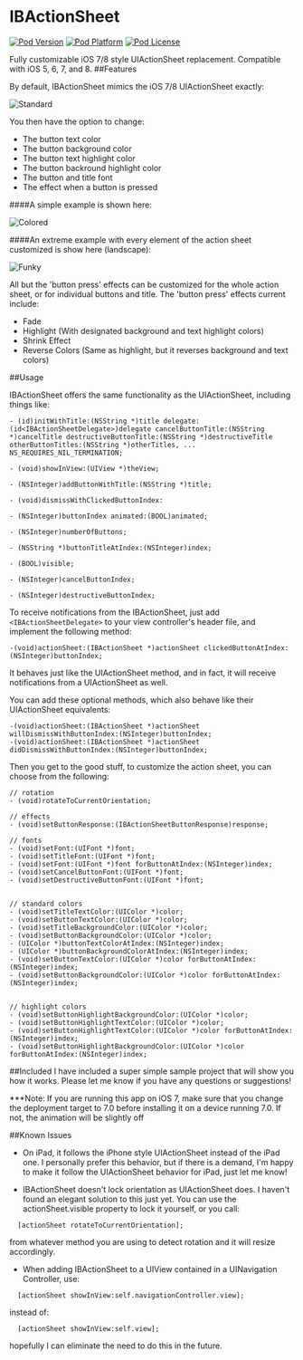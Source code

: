 IBActionSheet
=========
[![Pod Version](https://img.shields.io/cocoapods/v/IBActionSheet.svg?style=flat)](http://cocoadocs.org/docsets/IBActionSheet/)
[![Pod Platform](https://img.shields.io/cocoapods/p/IBActionSheet.svg?style=flat)](http://cocoadocs.org/docsets/SDWebImage/)
[![Pod License](https://img.shields.io/cocoapods/l/IBActionSheet.svg?style=flat)](http://cocoadocs.org/docsets/IBActionSheet)

Fully customizable iOS 7/8 style UIActionSheet replacement.  Compatible with iOS 5, 6, 7, and 8.
##Features

By default, IBActionSheet mimics the iOS 7/8 UIActionSheet exactly:



![Standard](https://raw.github.com/ianb821/IBActionSheet/master/Pictures/Standard.png)


You then have the option to change:

 - The button text color
 - The button background color
 - The button text highlight color
 - The button backround highlight color
 - The button and title font
 - The effect when a button is pressed

####A simple example is shown here:

![Colored](https://raw.github.com/ianb821/IBActionSheet/master/Pictures/Colored.png)

####An extreme example with every element of the action sheet customized is show here (landscape):

![Funky](https://raw.github.com/ianb821/IBActionSheet/master/Pictures/Funky_Landscape.png)

All but the 'button press' effects can be customized for the whole action sheet, or for individual buttons and title.  The 'button press' effects current include:

 - Fade
 - Highlight (With designated background and text highlight colors)
 - Shrink Effect
 - Reverse Colors (Same as highlight, but it reverses background and text colors)


##Usage

IBActionSheet offers the same functionality as the UIActionSheet, including things like:

```
- (id)initWithTitle:(NSString *)title delegate:(id<IBActionSheetDelegate>)delegate cancelButtonTitle:(NSString *)cancelTitle destructiveButtonTitle:(NSString *)destructiveTitle otherButtonTitles:(NSString *)otherTitles, ... NS_REQUIRES_NIL_TERMINATION;

- (void)showInView:(UIView *)theView;

- (NSInteger)addButtonWithTitle:(NSString *)title;

- (void)dismissWithClickedButtonIndex:

- (NSInteger)buttonIndex animated:(BOOL)animated;

- (NSInteger)numberOfButtons;

- (NSString *)buttonTitleAtIndex:(NSInteger)index;

- (BOOL)visible;

- (NSInteger)cancelButtonIndex;

- (NSInteger)destructiveButtonIndex;

```

To receive notifications from the IBActionSheet, just add
```<IBActionSheetDelegate>``` to your view controller's header file, and implement the following method:


```
-(void)actionSheet:(IBActionSheet *)actionSheet clickedButtonAtIndex:(NSInteger)buttonIndex;

```

It behaves just like the UIActionSheet method, and in fact, it will receive notifications from a UIActionSheet as well.

You can add these optional methods, which also behave like their UIActionSheet equivalents:

```
-(void)actionSheet:(IBActionSheet *)actionSheet willDismissWithButtonIndex:(NSInteger)buttonIndex;
-(void)actionSheet:(IBActionSheet *)actionSheet didDismissWithButtonIndex:(NSInteger)buttonIndex;

```

Then you get to the good stuff, to customize the action sheet, you can choose from the following:

```
// rotation
- (void)rotateToCurrentOrientation;

// effects
- (void)setButtonResponse:(IBActionSheetButtonResponse)response;

// fonts
- (void)setFont:(UIFont *)font;
- (void)setTitleFont:(UIFont *)font;
- (void)setFont:(UIFont *)font forButtonAtIndex:(NSInteger)index;
- (void)setCancelButtonFont:(UIFont *)font;
- (void)setDestructiveButtonFont:(UIFont *)font;


// standard colors
- (void)setTitleTextColor:(UIColor *)color;
- (void)setButtonTextColor:(UIColor *)color;
- (void)setTitleBackgroundColor:(UIColor *)color;
- (void)setButtonBackgroundColor:(UIColor *)color;
- (UIColor *)buttonTextColorAtIndex:(NSInteger)index;
- (UIColor *)buttonBackgroundColorAtIndex:(NSInteger)index;
- (void)setButtonTextColor:(UIColor *)color forButtonAtIndex:(NSInteger)index;
- (void)setButtonBackgroundColor:(UIColor *)color forButtonAtIndex:(NSInteger)index;


// highlight colors
- (void)setButtonHighlightBackgroundColor:(UIColor *)color;
- (void)setButtonHighlightTextColor:(UIColor *)color;
- (void)setButtonHighlightTextColor:(UIColor *)color forButtonAtIndex:(NSInteger)index;
- (void)setButtonHighlightBackgroundColor:(UIColor *)color forButtonAtIndex:(NSInteger)index;

```

##Included
I have included a super simple sample project that will show you how it works.  Please let me know if you have any questions or suggestions!

***Note: If you are running this app on iOS 7, make sure that you change the deployment target to 7.0 before installing it on a device running 7.0.  If not, the animation will be slightly off


##Known Issues

 - On iPad, it follows the iPhone style UIActionSheet instead of the iPad one.  I personally prefer this behavior, but if there is a demand, I'm happy to make it follow the UIActionSheet behavior for iPad, just let me know!

 - IBActionSheet doesn't lock orientation as UIActionSheet does.  I haven't found an elegant solution to this just yet.  You can use the actionSheet.visible property to lock it yourself, or you call:

```
  [actionSheet rotateToCurrentOrientation];
```
 from whatever method you are using to detect rotation and it will resize accordingly.

 - When adding IBActionSheet to a UIView contained in a UINavigation Controller, use:

```
  [actionSheet showInView:self.navigationController.view];
```
instead of:

```
  [actionSheet showInView:self.view];
```
hopefully I can eliminate the need to do this in the future.
